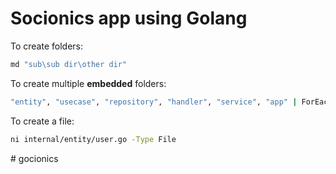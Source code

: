 # Socionics app using Golang

To create folders:

```bash
md "sub\sub dir\other dir"
```

To create multiple **embedded** folders:
```bash
"entity", "usecase", "repository", "handler", "service", "app" | ForEach-Object { md -Force "internal/$_" }
```

To create a file:
```bash
ni internal/entity/user.go -Type File
```

#   g o c i o n i c s  
 